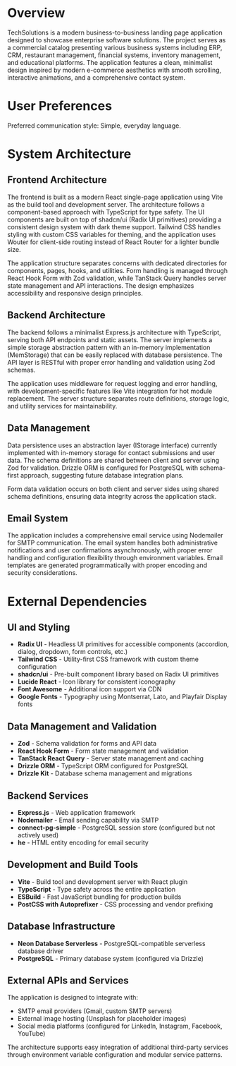 # Overview

TechSolutions is a modern business-to-business landing page application designed to showcase enterprise software solutions. The project serves as a commercial catalog presenting various business systems including ERP, CRM, restaurant management, financial systems, inventory management, and educational platforms. The application features a clean, minimalist design inspired by modern e-commerce aesthetics with smooth scrolling, interactive animations, and a comprehensive contact system.

# User Preferences

Preferred communication style: Simple, everyday language.

# System Architecture

## Frontend Architecture
The frontend is built as a modern React single-page application using Vite as the build tool and development server. The architecture follows a component-based approach with TypeScript for type safety. The UI components are built on top of shadcn/ui (Radix UI primitives) providing a consistent design system with dark theme support. Tailwind CSS handles styling with custom CSS variables for theming, and the application uses Wouter for client-side routing instead of React Router for a lighter bundle size.

The application structure separates concerns with dedicated directories for components, pages, hooks, and utilities. Form handling is managed through React Hook Form with Zod validation, while TanStack Query handles server state management and API interactions. The design emphasizes accessibility and responsive design principles.

## Backend Architecture
The backend follows a minimalist Express.js architecture with TypeScript, serving both API endpoints and static assets. The server implements a simple storage abstraction pattern with an in-memory implementation (MemStorage) that can be easily replaced with database persistence. The API layer is RESTful with proper error handling and validation using Zod schemas.

The application uses middleware for request logging and error handling, with development-specific features like Vite integration for hot module replacement. The server structure separates route definitions, storage logic, and utility services for maintainability.

## Data Management
Data persistence uses an abstraction layer (IStorage interface) currently implemented with in-memory storage for contact submissions and user data. The schema definitions are shared between client and server using Zod for validation. Drizzle ORM is configured for PostgreSQL with schema-first approach, suggesting future database integration plans.

Form data validation occurs on both client and server sides using shared schema definitions, ensuring data integrity across the application stack.

## Email System
The application includes a comprehensive email service using Nodemailer for SMTP communication. The email system handles both administrative notifications and user confirmations asynchronously, with proper error handling and configuration flexibility through environment variables. Email templates are generated programmatically with proper encoding and security considerations.

# External Dependencies

## UI and Styling
- **Radix UI** - Headless UI primitives for accessible components (accordion, dialog, dropdown, form controls, etc.)
- **Tailwind CSS** - Utility-first CSS framework with custom theme configuration
- **shadcn/ui** - Pre-built component library based on Radix UI primitives
- **Lucide React** - Icon library for consistent iconography
- **Font Awesome** - Additional icon support via CDN
- **Google Fonts** - Typography using Montserrat, Lato, and Playfair Display fonts

## Data Management and Validation
- **Zod** - Schema validation for forms and API data
- **React Hook Form** - Form state management and validation
- **TanStack React Query** - Server state management and caching
- **Drizzle ORM** - TypeScript ORM configured for PostgreSQL
- **Drizzle Kit** - Database schema management and migrations

## Backend Services
- **Express.js** - Web application framework
- **Nodemailer** - Email sending capability via SMTP
- **connect-pg-simple** - PostgreSQL session store (configured but not actively used)
- **he** - HTML entity encoding for email security

## Development and Build Tools
- **Vite** - Build tool and development server with React plugin
- **TypeScript** - Type safety across the entire application
- **ESBuild** - Fast JavaScript bundling for production builds
- **PostCSS with Autoprefixer** - CSS processing and vendor prefixing

## Database Infrastructure
- **Neon Database Serverless** - PostgreSQL-compatible serverless database driver
- **PostgreSQL** - Primary database system (configured via Drizzle)

## External APIs and Services
The application is designed to integrate with:
- SMTP email providers (Gmail, custom SMTP servers)
- External image hosting (Unsplash for placeholder images)
- Social media platforms (configured for LinkedIn, Instagram, Facebook, YouTube)

The architecture supports easy integration of additional third-party services through environment variable configuration and modular service patterns.